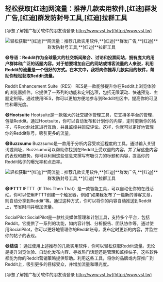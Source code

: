 ## **轻松获取**[红迪]**网流量：推荐几款实用软件,**[红迪]**群发广告,**[红迪]**群发防封号工具,**[红迪]**拉群工具**

[😍想了解推广相关软件的朋友请登录 http://www.vst.tw](http://www.vst.tw)

 <center><img src="https://vst.tw/MP4/tuiguang/png/1.png" alt="轻松获取**[红迪]**网流量：推荐几款实用软件,**[红迪]**群发广告,**[红迪]**群发防封号工具,**[红迪]**拉群工具"></center>

**😄导语：Reddit作为全球最大的社交新闻聚合、讨论和投票网站，拥有庞大的用户群体和广泛的话题内容。对于想要增加自己的网站或博客流量的人来说，利用Reddit的流量是一个很好的方式。在本文中，我将向你推荐几款实用的软件，帮助你轻松获取Reddit流量。**

Reddit Enhancement Suite（RES）
RES是一款能够提升你在Reddit上浏览体验的浏览器插件。它提供了一系列的功能和定制选项，包括无限滚动、快速预览、主题定制等。通过使用RES，你可以更加方便地参与到Reddit社区中，提高你的可见性和曝光度。

**😄Hootsuite**
Hootsuite是一款强大的社交媒体管理工具，它支持多平台的管理，包括Reddit。通过Hootsuite，你可以自动发布和计划你的内容，定时更新你的帖子，与Reddit社区进行互动，并且监控并回应评论。这样，你就可以更好地管理你的Reddit账号，吸引更多的流量。

**😄Buzzsumo**
Buzzsumo是一款用于分析内容受欢迎程度的工具。通过输入关键词或网址，Buzzsumo可以帮助你找到在Reddit上受欢迎的内容，并了解这些内容的表现和趋势。你可以利用这些信息来撰写有吸引力的标题和内容，提高你的Reddit帖子的曝光率和点击率。

 <center><img src="https://vst.tw/MP4/tuiguang/png/7.png" alt="轻松获取**[红迪]**网流量：推荐几款实用软件,**[红迪]**群发广告,**[红迪]**群发防封号工具,**[红迪]**拉群工具"></center>

**😄IFTTT**
IFTTT（If This Then That）是一款智能工具，可以自动化你的在线活动。你可以使用IFTTT创建一个触发器，例如“如果我发布了一篇新的博客文章，则自动分享到Reddit”等。通过这种方式，你可以将你的内容自动推送到Reddit上，节省时间并增加流量。

SocialPilot
SocialPilot是一款社交媒体管理和计划工具，支持多个平台，包括Reddit。它提供了一系列的功能，如内容计划、分析报告、团队协作等。通过使用SocialPilot，你可以更好地管理你的Reddit账号，发布定时更新的内容，并监控你的帖子的表现。

**😄结语：**
通过使用上述推荐的几款实用软件，你可以轻松获取Reddit流量。无论是提升浏览体验、自动化发布内容、寻找热门话题还是管理和监控帖子，这些软件都能为你的Reddit营销策略提供帮助。利用这些工具，将你的品牌或内容推广到Reddit上，吸引更多的目标受众，并增加流量和曝光度。

[😍想了解推广相关软件的朋友请登录 http://www.vst.tw](http://www.vst.tw)



